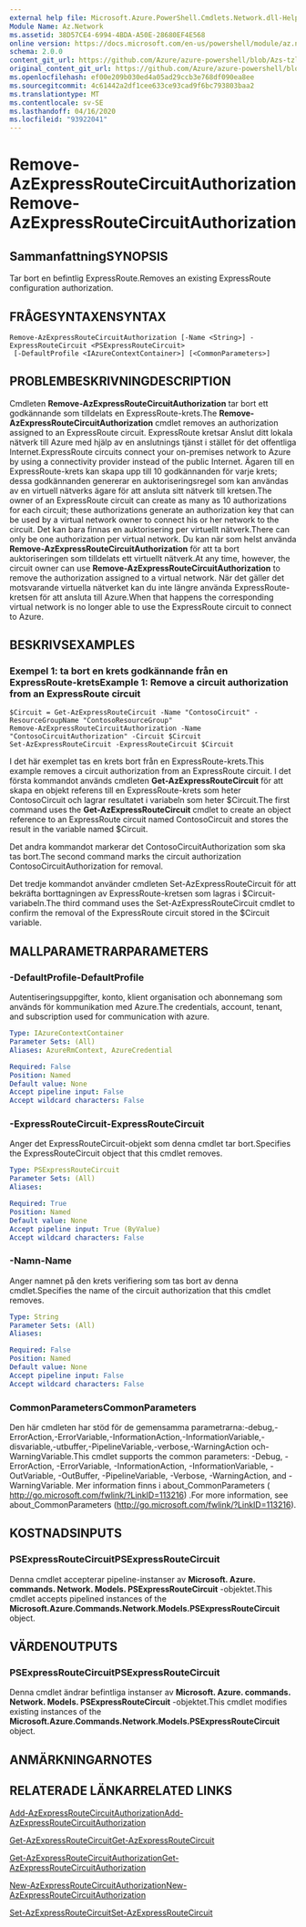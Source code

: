 ```yaml
---
external help file: Microsoft.Azure.PowerShell.Cmdlets.Network.dll-Help.xml
Module Name: Az.Network
ms.assetid: 38D57CE4-6994-4BDA-A50E-28680EF4E568
online version: https://docs.microsoft.com/en-us/powershell/module/az.network/remove-azexpressroutecircuitauthorization
schema: 2.0.0
content_git_url: https://github.com/Azure/azure-powershell/blob/Azs-tzl/src/Network/Network/help/Remove-AzExpressRouteCircuitAuthorization.md
original_content_git_url: https://github.com/Azure/azure-powershell/blob/Azs-tzl/src/Network/Network/help/Remove-AzExpressRouteCircuitAuthorization.md
ms.openlocfilehash: ef00e209b030ed4a05ad29ccb3e768df090ea8ee
ms.sourcegitcommit: 4c61442a2df1cee633ce93cad9f6bc793803baa2
ms.translationtype: MT
ms.contentlocale: sv-SE
ms.lasthandoff: 04/16/2020
ms.locfileid: "93922041"
---
```

# <span data-ttu-id="5350f-101">Remove-AzExpressRouteCircuitAuthorization</span><span class="sxs-lookup"><span data-stu-id="5350f-101">Remove-AzExpressRouteCircuitAuthorization</span></span>

## <span data-ttu-id="5350f-102">Sammanfattning</span><span class="sxs-lookup"><span data-stu-id="5350f-102">SYNOPSIS</span></span>
<span data-ttu-id="5350f-103">Tar bort en befintlig ExpressRoute.</span><span class="sxs-lookup"><span data-stu-id="5350f-103">Removes an existing ExpressRoute configuration authorization.</span></span>

## <span data-ttu-id="5350f-104">FRÅGESYNTAXEN</span><span class="sxs-lookup"><span data-stu-id="5350f-104">SYNTAX</span></span>

```
Remove-AzExpressRouteCircuitAuthorization [-Name <String>] -ExpressRouteCircuit <PSExpressRouteCircuit>
 [-DefaultProfile <IAzureContextContainer>] [<CommonParameters>]
```

## <span data-ttu-id="5350f-105">PROBLEMBESKRIVNING</span><span class="sxs-lookup"><span data-stu-id="5350f-105">DESCRIPTION</span></span>
<span data-ttu-id="5350f-106">Cmdleten **Remove-AzExpressRouteCircuitAuthorization** tar bort ett godkännande som tilldelats en ExpressRoute-krets.</span><span class="sxs-lookup"><span data-stu-id="5350f-106">The **Remove-AzExpressRouteCircuitAuthorization** cmdlet removes an authorization assigned to an ExpressRoute circuit.</span></span> <span data-ttu-id="5350f-107">ExpressRoute kretsar Anslut ditt lokala nätverk till Azure med hjälp av en anslutnings tjänst i stället för det offentliga Internet.</span><span class="sxs-lookup"><span data-stu-id="5350f-107">ExpressRoute circuits connect your on-premises network to Azure by using a connectivity provider instead of the public Internet.</span></span> <span data-ttu-id="5350f-108">Ägaren till en ExpressRoute-krets kan skapa upp till 10 godkännanden för varje krets; dessa godkännanden genererar en auktoriseringsregel som kan användas av en virtuell nätverks ägare för att ansluta sitt nätverk till kretsen.</span><span class="sxs-lookup"><span data-stu-id="5350f-108">The owner of an ExpressRoute circuit can create as many as 10 authorizations for each circuit; these authorizations generate an authorization key that can be used by a virtual network owner to connect his or her network to the circuit.</span></span> <span data-ttu-id="5350f-109">Det kan bara finnas en auktorisering per virtuellt nätverk.</span><span class="sxs-lookup"><span data-stu-id="5350f-109">There can only be one authorization per virtual network.</span></span> <span data-ttu-id="5350f-110">Du kan när som helst använda **Remove-AzExpressRouteCircuitAuthorization** för att ta bort auktoriseringen som tilldelats ett virtuellt nätverk.</span><span class="sxs-lookup"><span data-stu-id="5350f-110">At any time, however, the circuit owner can use **Remove-AzExpressRouteCircuitAuthorization** to remove the authorization assigned to a virtual network.</span></span> <span data-ttu-id="5350f-111">När det gäller det motsvarande virtuella nätverket kan du inte längre använda ExpressRoute-kretsen för att ansluta till Azure.</span><span class="sxs-lookup"><span data-stu-id="5350f-111">When that happens the corresponding virtual network is no longer able to use the ExpressRoute circuit to connect to Azure.</span></span>

## <span data-ttu-id="5350f-112">BESKRIVS</span><span class="sxs-lookup"><span data-stu-id="5350f-112">EXAMPLES</span></span>

### <span data-ttu-id="5350f-113">Exempel 1: ta bort en krets godkännande från en ExpressRoute-krets</span><span class="sxs-lookup"><span data-stu-id="5350f-113">Example 1: Remove a circuit authorization from an ExpressRoute circuit</span></span>
```
$Circuit = Get-AzExpressRouteCircuit -Name "ContosoCircuit" -ResourceGroupName "ContosoResourceGroup"
Remove-AzExpressRouteCircuitAuthorization -Name "ContosoCircuitAuthorization" -Circuit $Circuit
Set-AzExpressRouteCircuit -ExpressRouteCircuit $Circuit
```

<span data-ttu-id="5350f-114">I det här exemplet tas en krets bort från en ExpressRoute-krets.</span><span class="sxs-lookup"><span data-stu-id="5350f-114">This example removes a circuit authorization from an ExpressRoute circuit.</span></span> <span data-ttu-id="5350f-115">I det första kommandot används cmdleten **Get-AzExpressRouteCircuit** för att skapa en objekt referens till en ExpressRoute-krets som heter ContosoCircuit och lagrar resultatet i variabeln som heter $Circuit.</span><span class="sxs-lookup"><span data-stu-id="5350f-115">The first command uses the **Get-AzExpressRouteCircuit** cmdlet to create an object reference to an ExpressRoute circuit named ContosoCircuit and stores the result in the variable named $Circuit.</span></span>

<span data-ttu-id="5350f-116">Det andra kommandot markerar det ContosoCircuitAuthorization som ska tas bort.</span><span class="sxs-lookup"><span data-stu-id="5350f-116">The second command marks the circuit authorization ContosoCircuitAuthorization for removal.</span></span>

<span data-ttu-id="5350f-117">Det tredje kommandot använder cmdleten Set-AzExpressRouteCircuit för att bekräfta borttagningen av ExpressRoute-kretsen som lagras i $Circuit-variabeln.</span><span class="sxs-lookup"><span data-stu-id="5350f-117">The third command uses the Set-AzExpressRouteCircuit cmdlet to confirm the removal of the ExpressRoute circuit stored in the $Circuit variable.</span></span>

## <span data-ttu-id="5350f-118">MALLPARAMETRAR</span><span class="sxs-lookup"><span data-stu-id="5350f-118">PARAMETERS</span></span>

### <span data-ttu-id="5350f-119">-DefaultProfile</span><span class="sxs-lookup"><span data-stu-id="5350f-119">-DefaultProfile</span></span>
<span data-ttu-id="5350f-120">Autentiseringsuppgifter, konto, klient organisation och abonnemang som används för kommunikation med Azure.</span><span class="sxs-lookup"><span data-stu-id="5350f-120">The credentials, account, tenant, and subscription used for communication with azure.</span></span>

```yaml
Type: IAzureContextContainer
Parameter Sets: (All)
Aliases: AzureRmContext, AzureCredential

Required: False
Position: Named
Default value: None
Accept pipeline input: False
Accept wildcard characters: False
```

### <span data-ttu-id="5350f-121">-ExpressRouteCircuit</span><span class="sxs-lookup"><span data-stu-id="5350f-121">-ExpressRouteCircuit</span></span>
<span data-ttu-id="5350f-122">Anger det ExpressRouteCircuit-objekt som denna cmdlet tar bort.</span><span class="sxs-lookup"><span data-stu-id="5350f-122">Specifies the ExpressRouteCircuit object that this cmdlet removes.</span></span>

```yaml
Type: PSExpressRouteCircuit
Parameter Sets: (All)
Aliases: 

Required: True
Position: Named
Default value: None
Accept pipeline input: True (ByValue)
Accept wildcard characters: False
```

### <span data-ttu-id="5350f-123">-Namn</span><span class="sxs-lookup"><span data-stu-id="5350f-123">-Name</span></span>
<span data-ttu-id="5350f-124">Anger namnet på den krets verifiering som tas bort av denna cmdlet.</span><span class="sxs-lookup"><span data-stu-id="5350f-124">Specifies the name of the circuit authorization that this cmdlet removes.</span></span>

```yaml
Type: String
Parameter Sets: (All)
Aliases: 

Required: False
Position: Named
Default value: None
Accept pipeline input: False
Accept wildcard characters: False
```

### <span data-ttu-id="5350f-125">CommonParameters</span><span class="sxs-lookup"><span data-stu-id="5350f-125">CommonParameters</span></span>
<span data-ttu-id="5350f-126">Den här cmdleten har stöd för de gemensamma parametrarna:-debug,-ErrorAction,-ErrorVariable,-InformationAction,-InformationVariable,-disvariable,-utbuffer,-PipelineVariable,-verbose,-WarningAction och-WarningVariable.</span><span class="sxs-lookup"><span data-stu-id="5350f-126">This cmdlet supports the common parameters: -Debug, -ErrorAction, -ErrorVariable, -InformationAction, -InformationVariable, -OutVariable, -OutBuffer, -PipelineVariable, -Verbose, -WarningAction, and -WarningVariable.</span></span> <span data-ttu-id="5350f-127">Mer information finns i about_CommonParameters ( http://go.microsoft.com/fwlink/?LinkID=113216) .</span><span class="sxs-lookup"><span data-stu-id="5350f-127">For more information, see about_CommonParameters (http://go.microsoft.com/fwlink/?LinkID=113216).</span></span>

## <span data-ttu-id="5350f-128">KOSTNADS</span><span class="sxs-lookup"><span data-stu-id="5350f-128">INPUTS</span></span>

### <span data-ttu-id="5350f-129">PSExpressRouteCircuit</span><span class="sxs-lookup"><span data-stu-id="5350f-129">PSExpressRouteCircuit</span></span>
<span data-ttu-id="5350f-130">Denna cmdlet accepterar pipeline-instanser av **Microsoft. Azure. commands. Network. Models. PSExpressRouteCircuit** -objektet.</span><span class="sxs-lookup"><span data-stu-id="5350f-130">This cmdlet accepts pipelined instances of the **Microsoft.Azure.Commands.Network.Models.PSExpressRouteCircuit** object.</span></span>

## <span data-ttu-id="5350f-131">VÄRDEN</span><span class="sxs-lookup"><span data-stu-id="5350f-131">OUTPUTS</span></span>

### <span data-ttu-id="5350f-132">PSExpressRouteCircuit</span><span class="sxs-lookup"><span data-stu-id="5350f-132">PSExpressRouteCircuit</span></span>
<span data-ttu-id="5350f-133">Denna cmdlet ändrar befintliga instanser av **Microsoft. Azure. commands. Network. Models. PSExpressRouteCircuit** -objektet.</span><span class="sxs-lookup"><span data-stu-id="5350f-133">This cmdlet modifies existing instances of the **Microsoft.Azure.Commands.Network.Models.PSExpressRouteCircuit** object.</span></span>

## <span data-ttu-id="5350f-134">ANMÄRKNINGAR</span><span class="sxs-lookup"><span data-stu-id="5350f-134">NOTES</span></span>

## <span data-ttu-id="5350f-135">RELATERADE LÄNKAR</span><span class="sxs-lookup"><span data-stu-id="5350f-135">RELATED LINKS</span></span>

[<span data-ttu-id="5350f-136">Add-AzExpressRouteCircuitAuthorization</span><span class="sxs-lookup"><span data-stu-id="5350f-136">Add-AzExpressRouteCircuitAuthorization</span></span>](./Add-AzExpressRouteCircuitAuthorization.md)

[<span data-ttu-id="5350f-137">Get-AzExpressRouteCircuit</span><span class="sxs-lookup"><span data-stu-id="5350f-137">Get-AzExpressRouteCircuit</span></span>](./Get-AzExpressRouteCircuit.md)

[<span data-ttu-id="5350f-138">Get-AzExpressRouteCircuitAuthorization</span><span class="sxs-lookup"><span data-stu-id="5350f-138">Get-AzExpressRouteCircuitAuthorization</span></span>](./Get-AzExpressRouteCircuitAuthorization.md)

[<span data-ttu-id="5350f-139">New-AzExpressRouteCircuitAuthorization</span><span class="sxs-lookup"><span data-stu-id="5350f-139">New-AzExpressRouteCircuitAuthorization</span></span>](./New-AzExpressRouteCircuitAuthorization.md)

[<span data-ttu-id="5350f-140">Set-AzExpressRouteCircuit</span><span class="sxs-lookup"><span data-stu-id="5350f-140">Set-AzExpressRouteCircuit</span></span>](./Set-AzExpressRouteCircuit.md)
